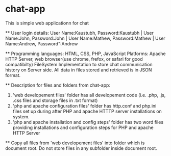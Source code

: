 # chat-app
This is simple web applicationn for chat

** User login details: 
User Name:Kaustubh,  Password:Kaustubh |
User Name:John,  Password:John |
User Name:Mathew, Password:Mathew |
User Name:Andrew,  Password":Andrew

**
Programming languages: HTML, CSS, PHP, JavaScript
Platforms: Apache HTTP Server, web browser(use chrome, frefox, or safari for good compatibilty)
FileSystem Implementation to store chat communication history on Server side. All data in files stored and retrieved is in JSON format.

** Description for files and folders from chat-app:
1) 'web developement files' folder has all developement code (i.e. .php, .js, .css files and storage files in .txt format)
2) 'php and apache configuration files' folder has http.conf and php.ini files  set up during after PHP and apache HTTTP server installations on system. 
3) 'php and apache installation and config steps' folder has two word files providing installations and configuration steps for PHP and apache HTTP Server

** Copy all files from 'web developement files' into folder which is document root. Do not store files in any subfolder inside document root.

